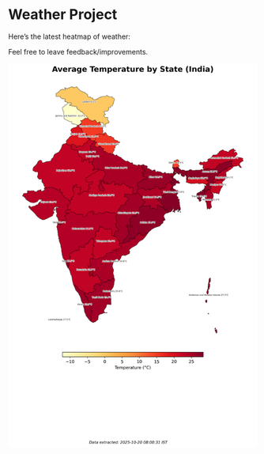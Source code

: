 # Weather Project

Here’s the latest heatmap of weather:

Feel free to leave feedback/improvements.

![India Heatmap](docs/assets/india_heatmap.png?v=F59EC9)
